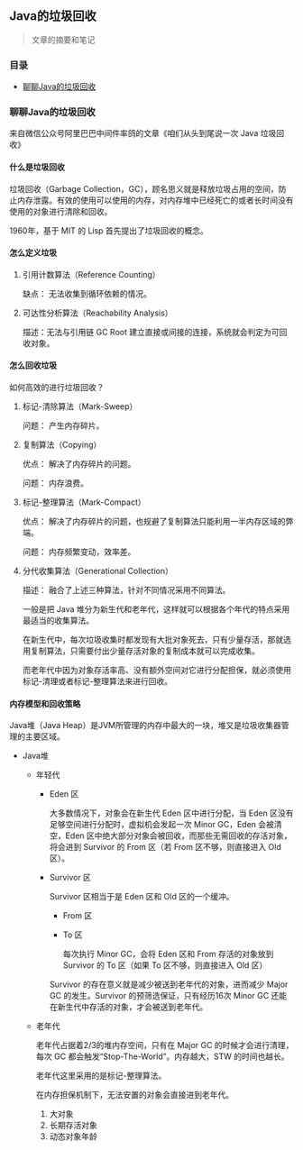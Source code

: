 ## Java的垃圾回收

> 文章的摘要和笔记

### 目录
- [聊聊Java的垃圾回收](#聊聊Java的垃圾回收)

### 聊聊Java的垃圾回收

来自微信公众号阿里巴巴中间件率鸽的文章《咱们从头到尾说一次 Java 垃圾回收》

#### 什么是垃圾回收

垃圾回收（Garbage Collection，GC），顾名思义就是释放垃圾占用的空间，防止内存泄露。有效的使用可以使用的内存，对内存堆中已经死亡的或者长时间没有使用的对象进行清除和回收。

1960年，基于 MIT 的 Lisp 首先提出了垃圾回收的概念。

#### 怎么定义垃圾

1. 引用计数算法（Reference Counting）

    缺点： 无法收集到循环依赖的情况。

2. 可达性分析算法（Reachability Analysis）

    描述：无法与引用链 GC Root 建立直接或间接的连接，系统就会判定为可回收对象。
    
#### 怎么回收垃圾

如何高效的进行垃圾回收？

1. 标记-清除算法（Mark-Sweep）
    
    问题： 产生内存碎片。

2. 复制算法（Copying）

    优点： 解决了内存碎片的问题。
    
    问题： 内存浪费。
    
3. 标记-整理算法（Mark-Compact）

    优点： 解决了内存碎片的问题，也规避了复制算法只能利用一半内存区域的弊端。
    
    问题： 内存频繁变动，效率差。
    
4. 分代收集算法（Generational Collection）

    描述： 融合了上述三种算法，针对不同情况采用不同算法。
    
    一般是把 Java 堆分为新生代和老年代，这样就可以根据各个年代的特点采用最适当的收集算法。
    
    在新生代中，每次垃圾收集时都发现有大批对象死去，只有少量存活，那就选用复制算法，只需要付出少量存活对象的复制成本就可以完成收集。
    
    而老年代中因为对象存活率高、没有额外空间对它进行分配担保，就必须使用标记-清理或者标记-整理算法来进行回收。
    
#### 内存模型和回收策略

Java堆（Java Heap）是JVM所管理的内存中最大的一块，堆又是垃圾收集器管理的主要区域。

- Java堆

    - 年轻代

        - Eden 区

            大多数情况下，对象会在新生代 Eden 区中进行分配，当 Eden 区没有足够空间进行分配时，虚拟机会发起一次 Minor GC，Eden 会被清空，Eden 区中绝大部分对象会被回收，而那些无需回收的存活对象，将会进到 Survivor 的 From 区（若 From 区不够，则直接进入 Old 区）。

        - Survivor 区
        
            Survivor 区相当于是 Eden 区和 Old 区的一个缓冲。

            - From 区

            - To 区
            
                每次执行 Minor GC，会将 Eden 区和 From 存活的对象放到 Survivor 的 To 区（如果 To 区不够，则直接进入 Old 区）
                
            Survivor 的存在意义就是减少被送到老年代的对象，进而减少 Major GC 的发生。Survivor 的预筛选保证，只有经历16次 Minor GC 还能在新生代中存活的对象，才会被送到老年代。

    - 老年代
    
        老年代占据着2/3的堆内存空间，只有在 Major GC 的时候才会进行清理，每次 GC 都会触发“Stop-The-World”。内存越大，STW 的时间也越长。
        
        老年代这里采用的是标记-整理算法。
        
        在内存担保机制下，无法安置的对象会直接进到老年代。
        
        1. 大对象
        2. 长期存活对象
        3. 动态对象年龄     

